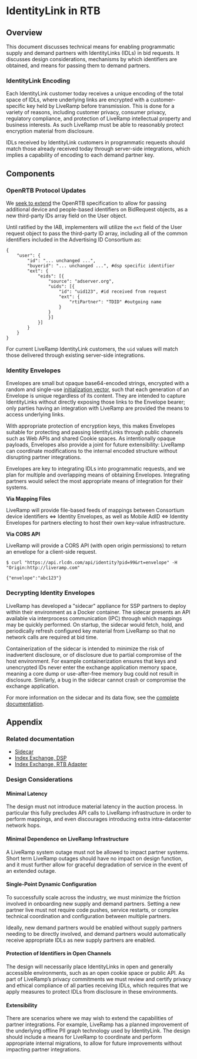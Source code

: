 # IdentityLink in RTB

## Overview
This document discusses technical means for enabling programmatic supply and demand partners with IdentityLinks (IDLs) in bid requests. It discusses design considerations, mechanisms by which identifiers are obtained, and means for passing them to demand partners.

### IdentityLink Encoding
Each IdentityLink customer today receives a unique encoding of the total space of IDLs, where underlying links are encrypted with a customer-specific key held by LiveRamp before transmission. This is done for a variety of reasons, including customer privacy, consumer privacy, regulatory compliance, and protection of LiveRamp intellectual property and business interests. As such LiveRamp must be able to reasonably protect encryption material from disclosure.

IDLs received by IdentityLink customers in programmatic requests should match those already received today through server-side integrations, which implies a capability of encoding to each demand partner key.

## Components

### OpenRTB Protocol Updates
We [seek to extend](https://iabtechlab.com/wp-content/uploads/2017/09/OpenRTB-3.0-Draft-Framework-for-Public-Comment.pdf) the OpenRTB specification to allow for passing additional device and people-based identifiers on BidRequest objects, as a new third-party IDs array field on the User object.

Until ratified by the IAB, implementers will utilize the `ext` field of the User request object to pass the third-party ID array, including all of the common identifiers included in the Advertising ID Consortium as:

```
{
    "user": {
        "id": "... unchanged ...",
        "buyerid": "... unchanged ...", #dsp specific identifier
        "ext": {
            "eids": [{
                "source": "adserver.org",
                "uids": [{
                    "id": "uid123", #id received from request
                    "ext": {
                        "rtiPartner": "TDID" #outgoing name
                    }
                }
                }]
            }]
        }
    }
}
```

For current LiveRamp IdentityLink customers, the `uid` values will match those delivered through existing server-side integrations.

### Identity Envelopes
Envelopes are small but opaque base64-encoded strings, encrypted with a random and single-use [initialization vector](https://en.wikipedia.org/wiki/Initialization_vector), such that each generation of an Envelope is unique regardless of its content. They are intended to capture IdentityLinks without directly exposing those links to the Envelope bearer; only parties having an integration with LiveRamp are provided the means to access underlying links.

With appropriate protection of encryption keys, this makes Envelopes suitable for protecting and passing IdentityLinks through public channels such as Web APIs and shared Cookie spaces. As intentionally opaque payloads, Envelopes also provide a joint for future extensibility: LiveRamp can coordinate modifications to the internal encoded structure without disrupting partner integrations.

Envelopes are key to integrating IDLs into programmatic requests, and we plan for multiple and overlapping means of obtaining Envelopes. Integrating partners would select the most appropriate means of integration for their systems.

**Via Mapping Files**

LiveRamp will provide file-based feeds of mappings between Consortium device identifiers ⇔ Identity Envelopes, as well as Mobile AdID ⇔ Identity Envelopes for partners electing to host their own key-value infrastructure.

**Via CORS API**

LiveRamp will provide a CORS API (with open origin permissions) to return an envelope for a client-side request.

```
$ curl "https://api.rlcdn.com/api/identity?pid=99&rt=envelope" -H "Origin:http://liveramp.com"

{"envelope":"abc123"}
```

### Decrypting Identity Envelopes
LiveRamp has developed a "sidecar" appliance for SSP partners to deploy within their environment as a Docker container. The sidecar presents an API available via interprocess communication (IPC) through which mappings may be quickly performed. On startup, the sidecar would fetch, hold, and periodically refresh configured key material from LiveRamp so that no network calls are required at bid time.

Containerization of the sidecar is intended to minimize the risk of inadvertent disclosure, or of disclosure due to partial compromise of the host environment. For example containerization ensures that keys and unencrypted IDs never enter the exchange application memory space, meaning a core dump or use-after-free memory bug could not result in disclosure. Similarly, a bug in the sidecar cannot crash or compromise the exchange application.

For more information on the sidecar and its data flow, see the [complete documentation](https://sidecar.readme.io/docs).

## Appendix

### Related documentation
- [Sidecar](https://sidecar.readme.io)
- [Index Exchange, DSP](https://knowledgebase.indexexchange.com/display/ID/How+to+Use+adsrvr.org)
- [Index Exchange, RTB Adapter](https://knowledgebase.indexexchange.com/display/ID/How+to+Use+adsrvr.org)

### Design Considerations

#### Minimal Latency
The design must not introduce material latency in the auction process. In particular this fully precludes API calls to LiveRamp infrastructure in order to perform mappings, and even discourages introducing extra intra-datacenter network hops.

#### Minimal Dependence on LiveRamp Infrastructure
A LiveRamp system outage must not be allowed to impact partner systems. Short term LiveRamp outages should have no impact on design function, and it must further allow for graceful degradation of service in the event of an extended outage.

#### Single-Point Dynamic Configuration
To successfully scale across the industry, we must minimize the friction involved in onboarding new supply and demand partners. Setting a new partner live must not require code pushes, service restarts, or complex technical coordination and configuration between multiple partners.

Ideally, new demand partners would be enabled without supply partners needing to be directly involved, and demand partners would automatically receive appropriate IDLs as new supply partners are enabled.

#### Protection of Identifiers in Open Channels
The design will necessarily place IdentityLinks in open and generally accessible environments, such as an open cookie space or public API. As part of LiveRamp’s privacy commitments we must review and certify privacy and ethical compliance of all parties receiving IDLs, which requires that we apply measures to protect IDLs from disclosure in these environments.

#### Extensibility
There are scenarios where we may wish to extend the capabilities of partner integrations. For example, LiveRamp has a planned improvement of the underlying offline PII graph technology used by IdentityLink. The design should include a means for LiveRamp to coordinate and perform appropriate internal migrations, to allow for future improvements without impacting partner integrations.

